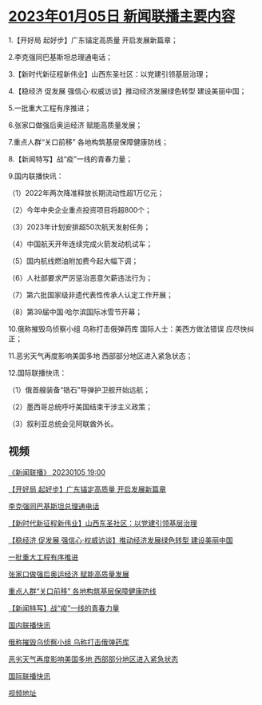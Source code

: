 # [2023年01月05日 新闻联播主要内容](https://tv.cctv.com/lm/xwlb/day/20230105.shtml)

1.【开好局 起好步】广东锚定高质量 开启发展新篇章；

2.李克强同巴基斯坦总理通电话；

3.【新时代新征程新伟业】山西东圣社区：以党建引领基层治理；

4.【稳经济 促发展 强信心·权威访谈】推动经济发展绿色转型 建设美丽中国；

5.一批重大工程有序推进；

6.张家口做强后奥运经济 赋能高质量发展；

7.重点人群“关口前移” 各地构筑基层保障健康防线；

8.【新闻特写】战“疫”一线的青春力量；

9.国内联播快讯：

（1）2022年两次降准释放长期流动性超1万亿元；

（2）今年中央企业重点投资项目将超800个；

（3）2023年计划安排超50次航天发射任务；

（4）中国航天开年连续完成火箭发动机试车；

（5）国内航线燃油附加费今起大幅下调；

（6）人社部要求严厉惩治恶意欠薪违法行为；

（7）第六批国家级非遗代表性传承人认定工作开展；

（8）第39届中国·哈尔滨国际冰雪节开幕；

10.俄称摧毁乌侦察小组 乌称打击俄弹药库 国际人士：美西方做法错误 应尽快纠正；

11.恶劣天气再度影响美国多地 西部部分地区进入紧急状态；

12.国际联播快讯：

（1）俄首艘装备“锆石”导弹护卫舰开始远航；

（2）墨西哥总统呼吁美国结束干涉主义政策；

（3）叙利亚总统会见阿联酋外长。

## 视频

[《新闻联播》 20230105 19:00](https://tv.cctv.com/2023/01/05/VIDEBx59kcrB3Exq7RBCWf9u230105.shtml)

[【开好局 起好步】广东锚定高质量 开启发展新篇章](https://tv.cctv.com/2023/01/05/VIDETnur1e3kvnonqTu64pdc230105.shtml)

[李克强同巴基斯坦总理通电话](https://tv.cctv.com/2023/01/05/VIDEdEqxsDg7xSYVRHdImRWU230105.shtml)

[【新时代新征程新伟业】山西东圣社区：以党建引领基层治理](https://tv.cctv.com/2023/01/05/VIDECfcEGy7XvIxQGzllx3FI230105.shtml)

[【稳经济 促发展 强信心·权威访谈】推动经济发展绿色转型 建设美丽中国](https://tv.cctv.com/2023/01/05/VIDEpAt6zxqBpbcKncditGLO230105.shtml)

[一批重大工程有序推进](https://tv.cctv.com/2023/01/05/VIDEPjT6q9YHMypnukS976nH230105.shtml)

[张家口做强后奥运经济 赋能高质量发展](https://tv.cctv.com/2023/01/05/VIDEzZQY3usOe5vePYtBwmT1230105.shtml)

[重点人群“关口前移” 各地构筑基层保障健康防线](https://tv.cctv.com/2023/01/05/VIDEJ4UozMV54l0VlNYjOEQF230105.shtml)

[【新闻特写】战“疫”一线的青春力量](https://tv.cctv.com/2023/01/05/VIDEVhK7on9IOjzdM9aqdwyz230105.shtml)

[国内联播快讯](https://tv.cctv.com/2023/01/05/VIDEHEu3XJ4nlHXYCaUGeQlP230105.shtml)

[俄称摧毁乌侦察小组 乌称打击俄弹药库](https://tv.cctv.com/2023/01/05/VIDEQQofFogrHY3guuxUsUmA230105.shtml)

[恶劣天气再度影响美国多地 西部部分地区进入紧急状态](https://tv.cctv.com/2023/01/05/VIDEgkHitul4c88pffa0Iud2230105.shtml)

[国际联播快讯](https://tv.cctv.com/2023/01/05/VIDEsiafjG9nNxAZSQ5VLejq230105.shtml)

[视频地址](https://tv.cctv.com/lm/xwlb/day/20230105.shtml) 

